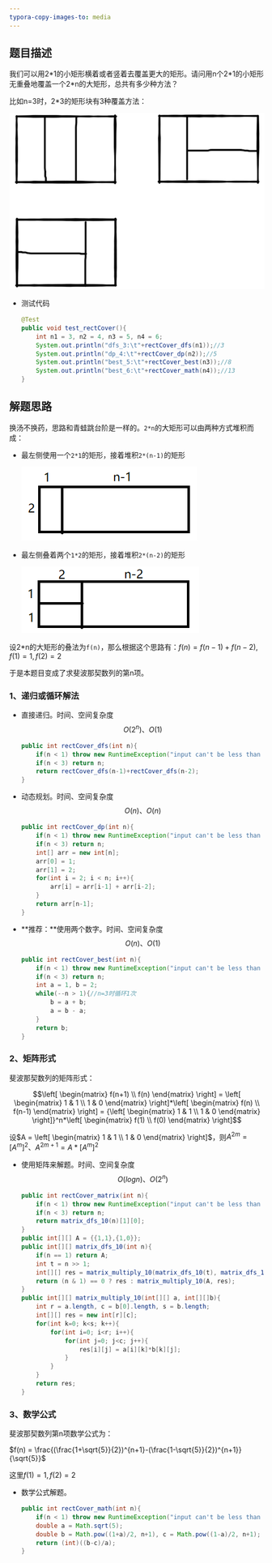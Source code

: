 ```yaml
---
typora-copy-images-to: media
---
```


## 题目描述

我们可以用2\*1的小矩形横着或者竖着去覆盖更大的矩形。请问用n个2\*1的小矩形无重叠地覆盖一个2\*n的大矩形，总共有多少种方法？

比如n=3时，2*3的矩形块有3种覆盖方法：

![image-20201026194225657](media/10.png)

* 测试代码

  ```java
  @Test
  public void test_rectCover(){
      int n1 = 3, n2 = 4, n3 = 5, n4 = 6;
      System.out.println("dfs_3:\t"+rectCover_dfs(n1));//3
      System.out.println("dp_4:\t"+rectCover_dp(n2));//5
      System.out.println("best_5:\t"+rectCover_best(n3));//8
      System.out.println("best_6:\t"+rectCover_math(n4));//13
  }
  ```

  

## 解题思路

换汤不换药，思路和青蛙跳台阶是一样的。`2*n`的大矩形可以由两种方式堆积而成：

* 最左侧使用一个`2*1`的矩形，接着堆积``2*(n-1)``的矩形

  ![image-20201026195438488](media/10_1.png)

* 最左侧叠着两个`1*2`的矩形，接着堆积``2*(n-2)``的矩形

  ![image-20201026195542231](media/10_2.png)

设2\*n的大矩形的叠法为`f(n)`，那么根据这个思路有：$f(n)=f(n-1)+f(n-2), f(1)=1,f(2)=2$

于是本题目变成了求斐波那契数列的第n项。

### 1、递归或循环解法

* 直接递归。时间、空间复杂度$$O(2^n)、O(1)$$

  ```java
  public int rectCover_dfs(int n){
      if(n < 1) throw new RuntimeException("input can't be less than 1");
      if(n < 3) return n;
      return rectCover_dfs(n-1)+rectCover_dfs(n-2);
  }
  ```

* 动态规划。时间、空间复杂度$$O(n)、O(n)$$

  ```java
  public int rectCover_dp(int n){
      if(n < 1) throw new RuntimeException("input can't be less than 1");
      if(n < 3) return n;
      int[] arr = new int[n];
      arr[0] = 1;
      arr[1] = 2;
      for(int i = 2; i < n; i++){
          arr[i] = arr[i-1] + arr[i-2];
      }
      return arr[n-1];
  }
  ```
  
* **推荐：**使用两个数字。时间、空间复杂度$$O(n)、O(1)$$

  ```java
  public int rectCover_best(int n){
      if(n < 1) throw new RuntimeException("input can't be less than 1");
      if(n < 3) return n;
      int a = 1, b = 2;
      while(--n > 1){//n=3时循环1次
          b = a + b;
          a = b - a;
      }
      return b;
  }
  ```

  

### 2、矩阵形式

斐波那契数列的矩阵形式：

$$\left[ \begin{matrix} f(n+1) \\ f(n) \end{matrix} \right] = \left[ \begin{matrix} 1 & 1 \\ 1 & 0 \end{matrix} \right]*\left[ \begin{matrix} f(n) \\ f(n-1) \end{matrix} \right] = {\left[ \begin{matrix} 1 & 1 \\ 1 & 0 \end{matrix} \right]}^n*\left[ \begin{matrix} f(1) \\ f(0) \end{matrix} \right]$$

设$A = \left[ \begin{matrix} 1 & 1 \\ 1 & 0 \end{matrix} \right]$，则$A^{2m}=[A^m]^2、A^{2m+1}=A*[A^m]^2$

* 使用矩阵来解题。时间、空间复杂度$$O(logn)、O(2^n)$$

  ```java
  public int rectCover_matrix(int n){
      if(n < 1) throw new RuntimeException("input can't be less than 1");
      if(n < 3) return n;
      return matrix_dfs_10(n)[1][0];
  }
  public int[][] A = {{1,1},{1,0}};
  public int[][] matrix_dfs_10(int n){
      if(n == 1) return A;
      int t = n >> 1;
      int[][] res = matrix_multiply_10(matrix_dfs_10(t), matrix_dfs_10(t));
      return (n & 1) == 0 ? res : matrix_multiply_10(A, res);
  }
  public int[][] matrix_multiply_10(int[][] a, int[][]b){
      int r = a.length, c = b[0].length, s = b.length;
      int[][] res = new int[r][c];
      for(int k=0; k<s; k++){
          for(int i=0; i<r; i++){
              for(int j=0; j<c; j++){
                  res[i][j] = a[i][k]*b[k][j];
              }      
          }
      }
      return res;
  }
  ```

### 3、数学公式

斐波那契数列第n项数学公式为：

$f(n) = \frac{(\frac{1+\sqrt{5}}{2})^{n+1}-(\frac{1-\sqrt{5}}{2})^{n+1}}{\sqrt{5}}$

这里$f(1)=1,f(2)=2$

* 数学公式解题。

  ```java
  public int rectCover_math(int n){
      if(n < 1) throw new RuntimeException("input can't be less than 1");
      double a = Math.sqrt(5);
      double b = Math.pow((1+a)/2, n+1), c = Math.pow((1-a)/2, n+1);
      return (int)((b-c)/a);
  }
  ```

  